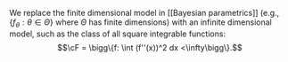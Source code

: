 We replace the finite dimensional model in [[Bayesian parametrics]] (e.g., $\{f_\theta : \theta\in\Theta\}$ where $\Theta$ has finite dimensions) with an infinite dimensional model, such as the class of all square integrable functions: 
$$\cF = \bigg\{f: \int (f''(x))^2 dx <\infty\bigg\}.$$
